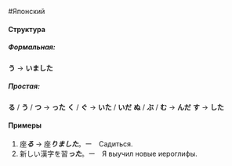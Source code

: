 #Японский
#### Структура
##### Формальная:
**う** -> **いました**
##### Простая:
**る** / **う** / **つ**  -> **った**
**く** / **ぐ** -> **いた** / **いだ**
**ぬ** / **ぶ** / **む** -> **んだ**
**す** -> **した**
#### Примеры
1. 座***る*** -> 座***りました***。ー　Садиться.
2. 新しい漢字を習***った***。ー　Я выучил новые иероглифы.